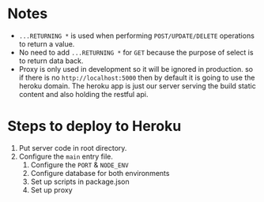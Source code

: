 # Notes

- `...RETURNING *` is used when performing `POST/UPDATE/DELETE` operations to return a value.
- No need to add `...RETURNING *` for `GET` because the purpose of select is to return data back.
- Proxy is only used in development so it will be ignored in production. so if there is no `http://localhost:5000` then by default
  it is going to use the heroku domain. The heroku app is just our server serving the build static content and also holding the restful api.

# Steps to deploy to Heroku

1. Put server code in root directory.
2. Configure the `main` entry file.
   1. Configure the `PORT` & `NODE_ENV`
   2. Configure database for both environments
   3. Set up scripts in package.json
   4. Set up proxy
